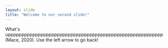 ```yaml
---
layout: slide
title: "Welcome to our second slide!"
---
```

What's uppppppppppppppppppppppppppppppppppppppppppppppppppppppppp (Mace, 2020).
Use the left arrow to go back!

